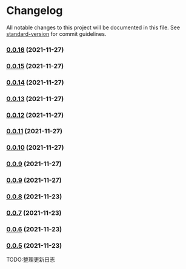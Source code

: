# Changelog

All notable changes to this project will be documented in this file. See [standard-version](https://github.com/conventional-changelog/standard-version) for commit guidelines.

### [0.0.16](https://github.com/LiuWenXing1996/vue-cook/compare/v0.0.15...v0.0.16) (2021-11-27)

### [0.0.15](https://github.com/LiuWenXing1996/vue-cook/compare/v0.0.14...v0.0.15) (2021-11-27)

### [0.0.14](https://github.com/LiuWenXing1996/vue-cook/compare/v0.0.13...v0.0.14) (2021-11-27)

### [0.0.13](https://github.com/LiuWenXing1996/vue-cook/compare/v0.0.12...v0.0.13) (2021-11-27)

### [0.0.12](https://github.com/LiuWenXing1996/vue-cook/compare/v0.0.11...v0.0.12) (2021-11-27)

### [0.0.11](https://github.com/LiuWenXing1996/vue-cook/compare/v0.0.10...v0.0.11) (2021-11-27)

### [0.0.10](https://github.com/LiuWenXing1996/vue-cook/compare/v0.0.8...v0.0.10) (2021-11-27)

### [0.0.9](https://github.com/LiuWenXing1996/vue-cook/compare/v0.0.8...v0.0.9) (2021-11-27)

### [0.0.9](https://github.com/LiuWenXing1996/vue-cook/compare/v0.0.8...v0.0.9) (2021-11-27)

### [0.0.8](https://github.com/LiuWenXing1996/vue-cook/compare/v0.0.7...v0.0.8) (2021-11-23)

### [0.0.7](https://github.com/LiuWenXing1996/vue-cook/compare/v0.0.6...v0.0.7) (2021-11-23)

### [0.0.6](https://github.com/LiuWenXing1996/vue-cook/compare/v0.0.5...v0.0.6) (2021-11-23)

### [0.0.5](https://github.com/LiuWenXing1996/vue-cook/compare/v0.0.4...v0.0.5) (2021-11-23)

TODO:整理更新日志 